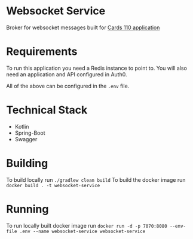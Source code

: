 # Websocket Service
Broker for websocket messages built for [Cards 110 application](https://github.com/daithihearn/cards-110)

# Requirements
To run this application you need a Redis instance to point to.
You will also need an application and API configured in Auth0.

All of the above can be configured in the `.env` file.

# Technical Stack
- Kotlin
- Spring-Boot
- Swagger

# Building
To build locally run `./gradlew clean build`
To build the docker image run `docker build . -t websocket-service`

# Running
To run locally built docker image run `docker run -d -p 7070:8080 --env-file .env --name websocket-service websocket-service`